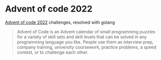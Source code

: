 # Advent of code 2022
[Advent of code 2022](https://adventofcode.com/) challenges, resolved with golang


> Advent of Code is an Advent calendar of small programming puzzles for a variety of skill sets and skill levels that can be solved in any programming language you like. People use them as interview prep, company training, university coursework, practice problems, a speed contest, or to challenge each other.
